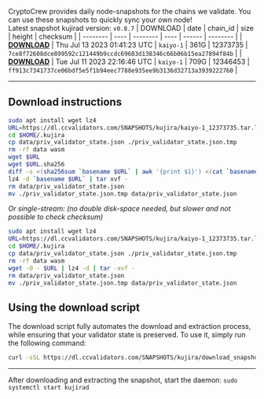 CryptoCrew provides daily node-snapshots for the chains we validate. You can use these snapshots to quickly sync your own node!  
Latest snapshot kujirad version: `v0.8.7`
| DOWNLOAD | date | chain_id | size | height | checksum |
| -------- | ---- | -------- | ---- | ------ | -------- |
| **[DOWNLOAD](https://dl.ccvalidators.com/SNAPSHOTS/$CHAIN_NAME/kaiyo-1_12373735.tar.lz4)** | Thu Jul 13 2023 01:41:23 UTC | `kaiyo-1` | 361G | 12373735 | `7ce8f72608dce899592c121449b9ccdc69683d138346c66b06b15ea27894f84b` |
| **[DOWNLOAD](https://dl.ccvalidators.com/SNAPSHOTS/$CHAIN_NAME/kaiyo-1_12346453.tar.lz4)** | Tue Jul 11 2023 22:16:46 UTC | `kaiyo-1` | 709G | 12346453 | `ff913c7341737ce06bdf5e5f1b94eec7788e935ee9b3136d32713a3939222760` |
 
---
## Download instructions
 
```sh
sudo apt install wget lz4
URL=https://dl.ccvalidators.com/SNAPSHOTS/kujira/kaiyo-1_12373735.tar.lz4
cd $HOME/.kujira
cp data/priv_validator_state.json ./priv_validator_state.json.tmp
rm -rf data wasm
wget $URL
wget $URL.sha256
diff -s <(sha256sum `basename $URL` | awk '{print $1}') <(cat `basename $URL`.sha256)
lz4 -d `basename $URL` | tar xvf -
rm data/priv_validator_state.json
mv ./priv_validator_state.json.tmp data/priv_validator_state.json
```
*Or single-stream: (no double disk-space needed, but slower and not possible to check checksum)*
```sh
sudo apt install wget lz4
URL=https://dl.ccvalidators.com/SNAPSHOTS/kujira/kaiyo-1_12373735.tar.lz4
cd $HOME/.kujira
cp data/priv_validator_state.json ./priv_validator_state.json.tmp
rm -rf data wasm
wget -O - $URL | lz4 -d | tar -xvf -
rm data/priv_validator_state.json
mv ./priv_validator_state.json.tmp data/priv_validator_state.json
```
## Using the download script
 
The download script fully automates the download and extraction process, while ensuring that your validator state is preserved. To use it, simply run the following command:
 
```sh
curl -sSL https://dl.ccvalidators.com/SNAPSHOTS/kujira/download_snapshot.sh | bash
```
---
After downloading and extracting the snapshot, start the daemon: `sudo systemctl start kujirad`
